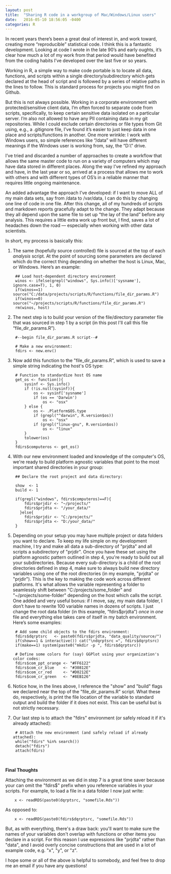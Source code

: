```yaml
---
layout: post
title:  "Sharing R code in a workgroup of Mac/Windows/Linux users"
date:   2016-05-10 18:56:05 -0400
categories: R
---
```


In recent years there’s been a great deal of interest in, and work toward, creating more “reproducible” statistical code. I think this is a fantastic development. Looking at code I wrote in the late 90’s and early oughts, it’s clear how much a lot of my work from that period would have benefited from the coding habits I’ve developed over the last five or so years.

Working in R, a simple way to make code portable is to locate all data, functions, and scripts within a single directory/subdirectory which gets declared at the head of script and is followed by a series of relative paths in the lines to follow. This is standard process for projects you might find on Github.

But this is not always possible. Working in a corporate environment with protected/sensitive client data, I’m often forced to separate code from scripts, specifically, to keep certain sensitive data isolated on a particular server. I’m also not allowed to have any PII containing data in my git repositories. While I could exclude certain directories or file types from Git using, e.g., a .gitignore file, I’ve found it’s easier to just keep data in one place and scripts/functions in another. One more wrinkle: I work with Windows users, so simple references like “/data” will have different meanings if the Windows user is working from, say, the “D:\” drive.

I’ve tried and discarded a number of approaches to create a workflow that allows the same master code to run on a variety of computers which may have data stored in different places. Along the way I’ve refined my approach and have, in the last year or so, arrived at a process that allows me to work with others and with different types of OS’s in a reliable manner that requires little ongoing maintenance.

An added advantage the approach I’ve developed: if I want to move ALL of my main data sets, say from /data to /var/data, I can do this by changing one line of code in one file. After this change, all of my hundreds of scripts and markdown reports gracefully adapt to the change. They adapt because they all depend upon the same file to set up “the lay of the land” before any analysis. This requires a little extra work up front but, I find, saves a lot of headaches down the road — especially when working with other data scientists.

In short, my process is basically this:

1. The same (hopefully source controlled) file is sourced at the top of each *analysis* script. At the point of sourcing some parameters are declared which do the correct thing depending on whether the host is Linux, Mac, or Windows. Here’s an example:
        
        ## Load host-dependent directory environment
        winos <- ifelse(grepl("windows", Sys.info()['sysname'], ignore.case=T), 1, 0)
        if(winos==1) source("C:/data/projects/scripts/R/functions/file_dir_params.R")
        if(winos==0) source("~/projects/scripts/R/functions/file_dir_params.R")
        rm(winos, host)
     
2. The next step is to build your version of the file/directory parameter file that was sourced in step 1 by a script (in this post I'll call this file “file_dir_params.R”). 

        
        #--begin file_dir_params.R script--#
        
        # Make a new environment:
        fdirs <- new.env()
        
3. Now add this function to the "file_dir_params.R", which is used to save a simple string indicating the host's OS type:

        # Function to standardize host OS name
        get_os <- function(){
        	sysinf <- Sys.info()
        	if (!is.null(sysinf)){
        		os <- sysinf['sysname']
        		if (os == 'Darwin')
        			os <- "osx"
        	} else {
        		os <- .Platform$OS.type
        		if (grepl("^darwin", R.version$os))
        			os <- "osx"
        		if (grepl("linux-gnu", R.version$os))
        			os <- "linux"
        	}
        	tolower(os)
        }
        fdirs$computeros <- get_os()
        

4. With our new environment loaded and knowledge of the computer's OS, we're ready to build platform agnostic variables that point to the most important shared directories in your group:
        
        ## Declare the root project and data directory:
        
        show  <- 1
        build <- 1
        
        if(grepl("windows", fdirs$computeros)==F){
        	fdirs$prjdir <- "~/projects/"
        	fdirs$prjdta <- "/your_data/"
          }else{
        	fdirs$prjdir <- "C:/projects/"
        	fdirs$prjdta <- "D:/your_data/"
        }
        
5. Depending on your setup you may have multiple project or data folders you want to declare. 
To keep my life simple on my development machine, I try and make all data a sub-directory of "prjdta" 
and all scripts a subdirectory of "prjdir". Once you have these set using the platform agnostic pattern
outlined in step 4, you're ready to build out all your subdirectories. Because every sub-directory
is a child of the root directories defined in step 4, make sure to always build new directory variables using 
one of the root directories (in my example, "prjdta" or "prjdir"). This is the key to making 
the code work across different platforms. It's what allows the variable representing a folder to 
seamlessly shift between "C:/projects/some_folder" and "~/projects/some-folder" depending on the host which calls the script.
One added and very useful bonus: if I move, say, my main data folder, I don’t have to rewrite 100 variable names 
in dozens of scripts. I just change the root data folder (in this example, “fdirs$prjdta”) *once* in *one* file
and everything else takes care of itself in my batch environment. Here’s some examples:
        
        # Add some child objects to the fdirs environment:
        fdirs$dqrptsrc   <- paste0(fdirs$prjdta, "data_quality/source/")
        if(show==1 & interactive()) cat("\ndqrptsrc =", fdirs$dqrptsrc)
        if(make==1) system(paste0("mkdir -p ", fdirs$dqrptsrc))
        
        # Define some colors for (say) GGPlot using your organization's color codes:
        fdirs$com_ppt_orange <- "#FF6122"
        fdirs$com_cr_blue    <- "#30812E"
        fdirs$com_cr_red     <- "#D0212E"
        fdirs$com_cr_green   <- "#8EB126"
        

6. Notice how, in the lines above, I reference the "show" and "build" flags we declared near the top of the "file_dir_params.R" script.
What these do, respectively, is print the file location of the variable to standard output and build the folder if it does not exist. This can be
useful but is not strictly necessary.

7. Our last step is to attach the "fdirs" environment (or safely reload it if it's already attached):
  
        # Attach the new environment (and safely reload if already attached):
        while("fdirs" %in% search())
        detach("fdirs")
        attach(fdirs)
        

<br>

**Final Thoughts**

Attaching the environment as we did in step 7 is a great time saver because your can omit the "fdirs$" prefix when you reference variables in your scripts. For example, to load a file in a data
folder I now just write:

        x <- readRDS(paste0(dqrptsrc, "somefile.Rds"))

As opposed to:

        x <- readRDS(paste0(fdirs$dqrptsrc, "somefile.Rds"))

But, as with everything, there's a draw back: you'll want to make sure the names of your variables don't overlap with functions
or other items you declare in a script. For this reason I use expressions like "prjdta" rather than "data", and I avoid overly concise
constructions that are used in a lot of example code, e.g. "x", "y", or "z".

I hope some or all of the above is helpful to somebody, and feel free to drop me an email if you have any questions!
